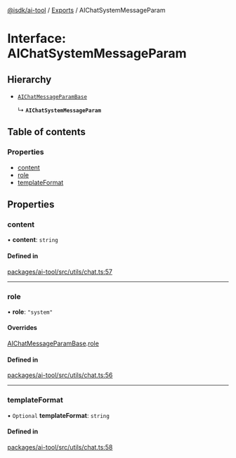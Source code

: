 [@isdk/ai-tool](../README.md) / [Exports](../modules.md) / AIChatSystemMessageParam

# Interface: AIChatSystemMessageParam

## Hierarchy

- [`AIChatMessageParamBase`](AIChatMessageParamBase.md)

  ↳ **`AIChatSystemMessageParam`**

## Table of contents

### Properties

- [content](AIChatSystemMessageParam.md#content)
- [role](AIChatSystemMessageParam.md#role)
- [templateFormat](AIChatSystemMessageParam.md#templateformat)

## Properties

### content

• **content**: `string`

#### Defined in

[packages/ai-tool/src/utils/chat.ts:57](https://github.com/isdk/ai-tool.js/blob/645c3145aafa05351c48068783eb3c2f206ce4c5/src/utils/chat.ts#L57)

___

### role

• **role**: ``"system"``

#### Overrides

[AIChatMessageParamBase](AIChatMessageParamBase.md).[role](AIChatMessageParamBase.md#role)

#### Defined in

[packages/ai-tool/src/utils/chat.ts:56](https://github.com/isdk/ai-tool.js/blob/645c3145aafa05351c48068783eb3c2f206ce4c5/src/utils/chat.ts#L56)

___

### templateFormat

• `Optional` **templateFormat**: `string`

#### Defined in

[packages/ai-tool/src/utils/chat.ts:58](https://github.com/isdk/ai-tool.js/blob/645c3145aafa05351c48068783eb3c2f206ce4c5/src/utils/chat.ts#L58)
